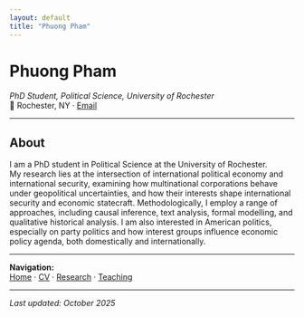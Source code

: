 ```yaml
---
layout: default
title: "Phuong Pham"
---
```


# Phuong Pham
*PhD Student, Political Science, University of Rochester*  
📍 Rochester, NY · [Email](mailto:ppham4@ur.rochester.edu)

---

## About
I am a PhD student in Political Science at the University of Rochester.  
My research lies at the intersection of international political economy and international security, examining how multinational corporations behave under geopolitical uncertainties, and how their interests shape international security and economic statecraft. Methodologically, I employ a range of approaches, including causal inference, text analysis, formal modelling, and qualitative historical analysis. I am also interested in American politics, especially on party politics and how interest groups influence economic policy agenda, both domestically and internationally. 

---

**Navigation:**  
[Home](./) · [CV](placeholder_cv.pdf) · [Research](research.md) · [Teaching](teaching.md)

---

_Last updated: October 2025_
